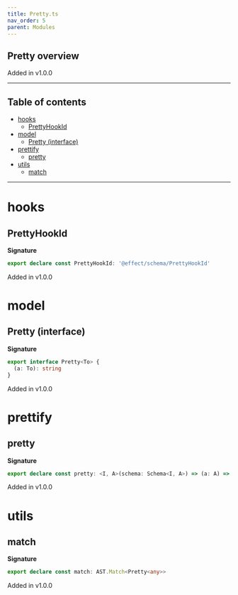 ```yaml
---
title: Pretty.ts
nav_order: 5
parent: Modules
---
```


## Pretty overview

Added in v1.0.0

---

<h2 class="text-delta">Table of contents</h2>

- [hooks](#hooks)
  - [PrettyHookId](#prettyhookid)
- [model](#model)
  - [Pretty (interface)](#pretty-interface)
- [prettify](#prettify)
  - [pretty](#pretty)
- [utils](#utils)
  - [match](#match)

---

# hooks

## PrettyHookId

**Signature**

```ts
export declare const PrettyHookId: '@effect/schema/PrettyHookId'
```

Added in v1.0.0

# model

## Pretty (interface)

**Signature**

```ts
export interface Pretty<To> {
  (a: To): string
}
```

Added in v1.0.0

# prettify

## pretty

**Signature**

```ts
export declare const pretty: <I, A>(schema: Schema<I, A>) => (a: A) => string
```

Added in v1.0.0

# utils

## match

**Signature**

```ts
export declare const match: AST.Match<Pretty<any>>
```

Added in v1.0.0
